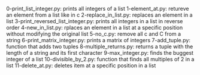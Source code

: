 0-print_list_integer.py: prints all integers of a list
1-element_at.py: retureve an element from a list like in c
2-replace_in_list.py: replaces an element in a list
3-print_reversed_list_integer.py: prints all integers in a list in reverse order
4-new_in_list.py: rplaces an element in a list at a specific position without modifying the original list
5-no_c.py: remove all c and C from a string
6-print_matrix_integer.py: prints a matrix of integers
7-add_tuple.py: function that adds two tuples
8-multiple_returns.py: returns a tuple with the length of a string and its first character
9-max_integer.py: finds the buggest integer of a list
10-divisible_by_2.py: function that finds all multiples of 2 in a list
11-delete_at.py: deletes item at a specific position in a list
